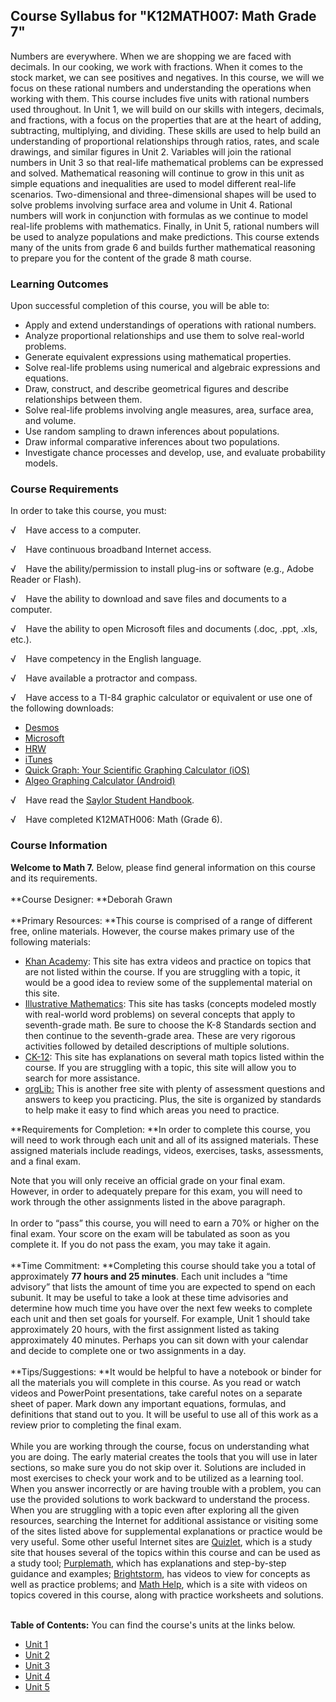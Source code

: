 Course Syllabus for "K12MATH007: Math Grade 7"
----------------------------------------------

Numbers are everywhere. When we are shopping we are faced with decimals.
In our cooking, we work with fractions. When it comes to the stock
market, we can see positives and negatives. In this course, we will we
focus on these rational numbers and understanding the operations when
working with them. This course includes five units with rational numbers
used throughout. In Unit 1, we will build on our skills with integers,
decimals, and fractions, with a focus on the properties that are at the
heart of adding, subtracting, multiplying, and dividing. These skills
are used to help build an understanding of proportional relationships
through ratios, rates, and scale drawings, and similar figures in Unit
2. Variables will join the rational numbers in Unit 3 so that real-life
mathematical problems can be expressed and solved. Mathematical
reasoning will continue to grow in this unit as simple equations and
inequalities are used to model different real-life scenarios.
Two-dimensional and three-dimensional shapes will be used to solve
problems involving surface area and volume in Unit 4. Rational numbers
will work in conjunction with formulas as we continue to model real-life
problems with mathematics. Finally, in Unit 5, rational numbers will be
used to analyze populations and make predictions. This course extends
many of the units from grade 6 and builds further mathematical reasoning
to prepare you for the content of the grade 8 math course.

### Learning Outcomes

Upon successful completion of this course, you will be able to:

-   Apply and extend understandings of operations with rational numbers.
-   Analyze proportional relationships and use them to solve real-world
    problems.
-   Generate equivalent expressions using mathematical properties.
-   Solve real-life problems using numerical and algebraic expressions
    and equations.
-   Draw, construct, and describe geometrical figures and describe
    relationships between them.
-   Solve real-life problems involving angle measures, area, surface
    area, and volume.
-   Use random sampling to drawn inferences about populations.
-   Draw informal comparative inferences about two populations.
-   Investigate chance processes and develop, use, and evaluate
    probability models.

### Course Requirements

In order to take this course, you must:  
  
 √    Have access to a computer.  
  
 √    Have continuous broadband Internet access.  
  
 √    Have the ability/permission to install plug-ins or software (e.g.,
Adobe Reader or Flash).  
  
 √    Have the ability to download and save files and documents to a
computer.  
  
 √    Have the ability to open Microsoft files and documents (.doc,
.ppt, .xls, etc.).  
  
 √    Have competency in the English language.  
  
 √    Have available a protractor and compass.  
  
 √    Have access to a TI-84 graphic calculator or equivalent or use one
of the following downloads: 

-   [Desmos](https://www.desmos.com/calculator)
-   [Microsoft](http://www.microsoft.com/en-us/download/details.aspx?id=15702#Instructions)
-   [HRW](http://my.hrw.com/math06_07/nsmedia/tools/Graph_Calculator/graphCalc.html)
-   [iTunes](https://itunes.apple.com/us/app/free-graphing-calculator/id378009553?mt=8)
-   [Quick Graph: Your Scientific Graphing
    Calculator (iOS)](https://itunes.apple.com/us/app/quick-graph/id292412367?mt=8)
-   [Algeo Graphing
    Calculator (Android)](https://play.google.com/store/apps/details?id=com.algeo.algeo&hl=en)

√    Have read the [Saylor Student
Handbook](http://www.saylor.org/site/wp-content/uploads/2012/05/Saylor-StudentHandbook.pdf).  
  
 √    Have completed K12MATH006: Math (Grade 6).

### Course Information

**Welcome to Math 7.** Below, please find general information on this
course and its requirements.  
    
 **Course Designer: **Deborah Grawn  
    
 **Primary Resources: **This course is comprised of a range of different
free, online materials. However, the course makes primary use of the
following materials:

-   [Khan Academy](https://www.khanacademy.org/): This site has extra
    videos and practice on topics that are not listed within the course.
    If you are struggling with a topic, it would be a good idea to
    review some of the supplemental material on this site.
-   [Illustrative
    Mathematics](http://www.illustrativemathematics.org/): This site has
    tasks (concepts modeled mostly with real-world word problems) on
    several concepts that apply to seventh-grade math. Be sure to choose
    the K-8 Standards section and then continue to the seventh-grade
    area. These are very rigorous activities followed by detailed
    descriptions of multiple solutions.
-   [CK-12](http://www.ck12.org/student/): This site has explanations on
    several math topics listed within the course. If you are struggling
    with a topic, this site will allow you to search for more
    assistance.
-   [orgLib:](http://orglib.com/home.aspx) This is another free site
    with plenty of assessment questions and answers to keep you
    practicing. Plus, the site is organized by standards to help make it
    easy to find which areas you need to practice.

**Requirements for Completion: **In order to complete this course, you
will need to work through each unit and all of its assigned materials.
These assigned materials include readings, videos, exercises, tasks,
assessments, and a final exam.  
  
 Note that you will only receive an official grade on your final exam.
However, in order to adequately prepare for this exam, you will need to
work through the other assignments listed in the above paragraph.  
    
 In order to “pass” this course, you will need to earn a 70% or higher
on the final exam. Your score on the exam will be tabulated as soon as
you complete it. If you do not pass the exam, you may take it again.  
    
 **Time Commitment: **Completing this course should take you a total of
approximately **77 **hours and 25 minutes****. Each unit includes a
“time advisory” that lists the amount of time you are expected to spend
on each subunit. It may be useful to take a look at these time
advisories and determine how much time you have over the next few weeks
to complete each unit and then set goals for yourself. For example, Unit
1 should take approximately 20 hours, with the first assignment listed
as taking approximately 40 minutes. Perhaps you can sit down with your
calendar and decide to complete one or two assignments in a day.  
    
 **Tips/Suggestions: **It would be helpful to have a notebook or binder
for all the materials you will complete in this course. As you read or
watch videos and PowerPoint presentations, take careful notes on a
separate sheet of paper. Mark down any important equations, formulas,
and definitions that stand out to you. It will be useful to use all of
this work as a review prior to completing the final exam.  
    
 While you are working through the course, focus on understanding what
you are doing. The early material creates the tools that you will use in
later sections, so make sure you do not skip over it. Solutions are
included in most exercises to check your work and to be utilized as a
learning tool. When you answer incorrectly or are having trouble with a
problem, you can use the provided solutions to work backward to
understand the process. When you are struggling with a topic even after
exploring all the given resources, searching the Internet for additional
assistance or visiting some of the sites listed above for supplemental
explanations or practice would be very useful. Some other useful
Internet sites are [Quizlet](http://www.quizlet.com/), which is a study
site that houses several of the topics within this course and can be
used as a study tool; [Purplemath](http://www.purplemath.com/), which
has explanations and step-by-step guidance and
examples; [Brightstorm](http://www.brightstorm.com/math), has videos to
view for concepts as well as practice problems; and [Math
Help](http://www.mathhelp.com/), which is a site with videos on topics
covered in this course, along with practice worksheets and solutions.  
    

**Table of Contents:** You can find the course's units at the links below.

- [Unit 1](https://legacy.saylor.org/k12math007/Unit01/)
- [Unit 2](https://legacy.saylor.org/k12math007/Unit02/)
- [Unit 3](https://legacy.saylor.org/k12math007/Unit03/)
- [Unit 4](https://legacy.saylor.org/k12math007/Unit04/)
- [Unit 5](https://legacy.saylor.org/k12math007/Unit05/)
